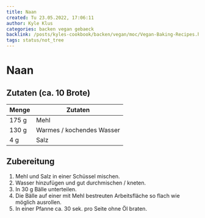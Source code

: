 ```yaml
---
title: Naan
created: Tu 23.05.2022, 17:06:11
author: Kyle Klus
categories: backen vegan gebaeck
backlink: /posts/kyles-cookbook/backen/vegan/moc/Vegan-Baking-Recipes.html
tags: status/not_tree
---
```


# Naan

## Zutaten (ca. 10 Brote)

| Menge            | Zutaten                        |
| ---------------- | ------------------------------ |
| 175 g             | Mehl                           |
| 130 g             | Warmes / kochendes Wasser      |
| 4 g               | Salz                           |

## Zubereitung

1. Mehl und Salz in einer Schüssel mischen.
2. Wasser hinzufügen und gut durchmischen / kneten.
3. In 30 g Bälle unterteilen.
4. Die Bälle auf einer mit Mehl bestreuten Arbeitsfläche so flach wie möglich ausrollen.
5. In einer Pfanne ca. 30 sek. pro Seite ohne Öl braten.
